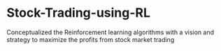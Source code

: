 # Stock-Trading-using-RL
Conceptualized the Reinforcement learning algorithms with a vision and strategy to maximize the profits from stock market trading
